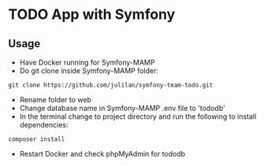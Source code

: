 # TODO App with Symfony

## Usage

- Have Docker running for Symfony-MAMP
- Do git clone inside Symfony-MAMP folder:
```
git clone https://github.com/julilan/symfony-team-todo.git
```
- Rename folder to web
- Change database name in Symfony-MAMP .env file to 'tododb'
- In the terminal change to project directory and run the following to install dependencies:
```
composer install
```
- Restart Docker and check phpMyAdmin for tododb
